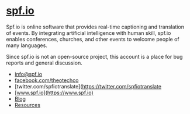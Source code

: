 # [spf.io](//www.spf.io)

Spf.io is online software that provides real-time captioning and translation of events. By integrating artificial intelligence with human skill, spf.io enables conferences, churches, and other events to welcome people of many languages.

Since spf.io is not an open-source project, this account is a place for bug reports and general discussion.

- info@spf.io
- [facebook.com/theotechco](https://facebook.com/theotechco)
- [twitter.com/spfiotranslate](https://twitter.com/spfiotranslate
- [www.spf.io](https://www.spf.io)
- [Blog](https://spf.io/resources/articles/)
- [Resources](https://spf.io/resources/documentation/)
